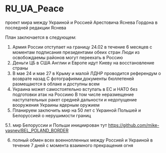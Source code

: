 # RU_UA_Peace
проект мира между Украиной и Россией Арестовича Яснева Гордона в последней редакции Яснева

План заключается в следующем:
1) Армия России отступает на границу 24.02 в течение 6 месяцев с моментам подписания президентами обеих стран
Люди из освобождаемы районов могут переехать в Россию
3) Деньги ЦБ в США Англии и Европе идут Киеву на восстановление страны
4) В мае 24 и мае 27 в Крыму и малой ЛДНР проводится референдум о возврате назад
С фотографиями,документы бюллетеней размещаются в облаке и доступны всем
4) Украина может самостоятельно вступать в ЕС и НАТО без подготовки атак на Россиию
В том числе неразмещение наступательных ракет средней дальности и недопущение вооружения Украины ядерным оружием
5) Планируем заключить мир на 50 лет с Украиной Польшей и Белоруссией о нерушимости границ

5.1. мир Белоруссии и Польши инициирован тут 
https://github.com/mike-yasnev/BEL_POLAND_BORDER

6) полный обмен всех военнопленных между Россией и Украиной в течение 7 дней с момента взаимного прекращения огня 


